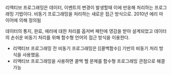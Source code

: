 
리액티브 프로그래밍은 데이터, 이벤트의 변경이 발생할때 이에 반응해 처리하는 프로그래밍 기법이다.
비동기 프로그래밍을 처리하는 새로운 접근 방식으로. 2010년 에리 마이어에 의해 정의됨

데이터의 통지, 완료, 에러에 대한 처리를 옵저버 패턴에 영감을 받아 설계되었고 데이터의 손쉬운 비동기 처리를 위해 함수형 언어의 접근 방식을 이용한다.

- 리액티브 프로그래밍 전 비동기 프로그래밍은 [[콜백함수]] 기반의 비동기 처리 방식을 사용했음.
-  리액티브 프로그래밍을 사용하면 콜백 헬 문제를 함수형 프로그래밍 관점으로 해결가능
